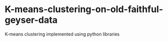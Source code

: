 # K-means-clustering-on-old-faithful-geyser-data
K-means clustering implemented using python libraries
